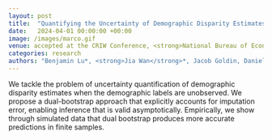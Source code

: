 ```yaml
---
layout: post
title:  "Quantifying the Uncertainty of Demographic Disparity Estimates when Demographic Labels are Unobserved"
date:   2024-04-01 00:00:00 +00:00
image: /images/marco.gif
venue: accepted at the CRIW Conference, <strong>National Bureau of Economic Research (NBER)</strong>. 
categories: research
authors: "Benjamin Lu*, <strong>Jia Wan</strong>*, Jacob Goldin, Daniel Ho"
---
```

We tackle the problem of uncertainty quantification of demographic disparity estimates when the demographic labels are unobserved. We propose a dual-bootstrap approach that explicitly accounts for imputation error, enabling inference that is valid asymptotically. Empirically, we show through simulated data that dual bootstrap produces more accurate predictions in finite samples.

